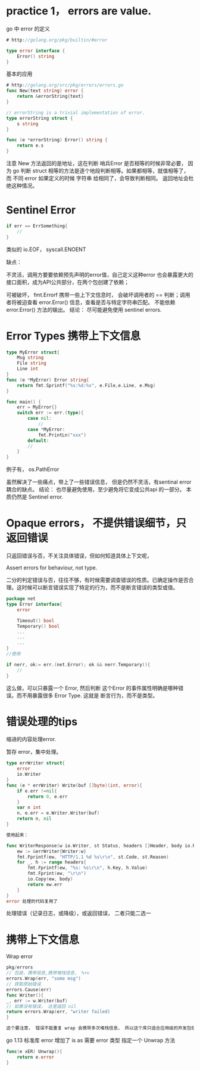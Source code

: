 # practice 1， errors are value.
go 中 error 的定义
```go
# http://golang.org/pkg/builtin/#error

type error interface {
	Error() string
}
```
基本的应用
```go
# http://golang.org/src/pkg/errors/errors.go
func New(text string) error {
	return &errorString{text}
}

// errorString is a trivial implementation of error.
type errorString struct {
	s string
}

func (e *errorString) Error() string {
	return e.s
}
```
注意 New 方法返回的是地址，这在判断 哨兵Error 是否相等的时候非常必要，
因为 go 判断 struct 相等的方法是逐个地段判断相等。如果都相等，就值相等了，
而 不同 error 如果定义的时候 字符串 给相同了，会导致判断相同。
返回地址会杜绝这种情况。


# Sentinel Error
```go
if err == ErrSomething{
    // 
}

```
类似的 io.EOF， syscall.ENOENT

缺点：

不灵活，调用方要要依赖预先声明的error值，自己定义这种error 也会暴露更大的接口面积，成为API公共部分，在两个包创建了依赖；

可被破坏，
fmt.Errorf 携带一些上下文信息时， 会破坏调用者的 == 判断；调用者将被迫查看 error.Error() 信息，查看是否与特定字符串匹配。
不能依赖 error.Error() 方法的输出。
结论： 尽可能避免使用 sentinel errors.

# Error Types 携带上下文信息
```go
type MyError struct{
    Msg string
    File string
    Line int
}
func (e *MyError) Error string{
    return fmt.Sprintf("%s:%d:%s", e.File,e.Line, e.Msg)
}

func main() {
    err = MyError{}
    switch err := err.(type){
        case nil:
            // 
        case *MyError:
            fmt.PrintLn("xxx")
        default:
        // 
    }
}
```
例子有， os.PathError

虽然解决了一些痛点，带上了一些错误信息， 但是仍然不灵活，有sentinal error 耦合的缺点。
结论： 也尽量避免使用，至少避免将它变成公共api 的一部分。 本质仍然是 Sentinel error.

# Opaque errors， 不提供错误细节，只返回错误
只返回错误与否，不关注具体错误，但如何知道具体上下文呢，

Assert errors for behaviour, not type.

二分的判定错误与否，往往不够，有时候需要调查错误的性质。已确定操作是否合理。这时候可以断言错误实现了特定的行为，而不是断言错误的类型或值。

```go
package net
type Error interface{
    error

    Timeout() bool
    Temporary() bool
    ...
    ...
    ...
}
//使用

if nerr, ok:= err.(net.Error); ok && nerr.Temporary(){
    //
}

```
这么做，可以只暴露一个 Error, 然后判断 这个Error 的事件属性明确是哪种错误。而不用暴露很多 Error Type.
这就是 断言行为，而不是类型。

# 错误处理的tips

缩进的内容处理error.

暂存 error，集中处理。
```go
type errWriter struct{
    error
    io.Writer
}
func (e * errWriter) Write(buf []byte)(int, error){
    if e.err !=nil{
        return 0, e.err
    }
    var n int
    n, e.err = e.Writer.Writer(buf)
    return n, nil
}

使用起来：

func WriterResponse(w io.Writer, st Status, headers []Header, body io.Reader) error {
    ew := &errWriter{Writer:w}
    fmt.Fprintf(ew, "HTTP/1.1 %d %s\r\n", st.Code, st.Reason)
    for _, h := range headers{
        fmt.Fprintf(ew, "%s: %s\r\n", h.Key, h.Value)
        fmt.Fprint(ew, "\r\n")
        io.Copy(ew, body)
        return ew.err
    }
}
error 处理的代码复用了
```

处理错误（记录日志，或降级），或返回错误， 二者只能二选一

# 携带上下文信息

Wrap error
```go
pkg/errors
// 包装，携带信息,携带堆栈信息， %+v
errors.Wrap(err, "some msg")
// 获取原始错误
errors.Cause(err)
func Writer(){
_, err := w.Writer(buf)
// 如果没有错误， 这里返回 nil
return errors.Wrap(err, "writer failed)  
}

这个要注意， 错误不能重复 wrap 会携带多次堆栈信息， 所以这个库只适合应用级的开发包使用，不适合第三方包使用，第三方包使用了的话，用户无法知道错误被wrap了没有，再次warp 会有问题，所以不应该使用wrap， 应该只返回根因 error.
```

go 1.13 标准库 error 增加了 is  as
需要 error 类型 指定一个  Unwrap 方法
```go
func(e xER) Unwrap(){
    return e.error
}
```


